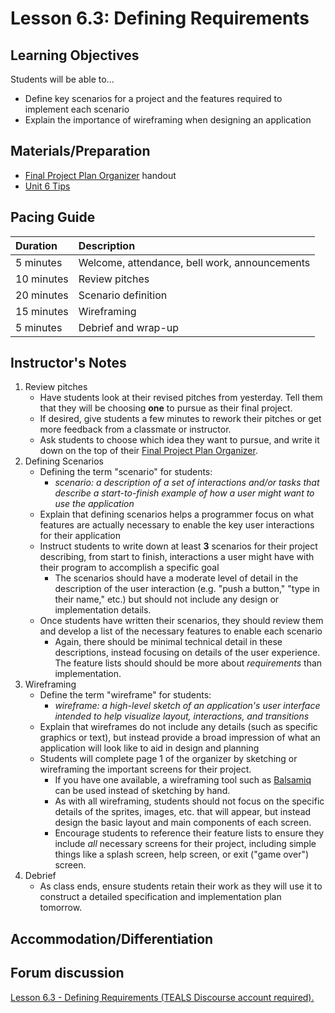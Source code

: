 # Lesson 6.3: Defining Requirements

## Learning Objectives

Students will be able to...

* Define key scenarios for a project and the features required to implement each scenario
* Explain the importance of wireframing when designing an application

## Materials/Preparation

* [Final Project Plan Organizer](https://github.com/TEALSK12/introduction-to-computer-science/tree/1b0bf53d1227fa78fa4316e79dd49375fd1c622d/.docx/README.md) handout
* [Unit 6 Tips](https://github.com/TEALSK12/introduction-to-computer-science/tree/1b0bf53d1227fa78fa4316e79dd49375fd1c622d/unit_6_tips.md)

## Pacing Guide

| Duration | Description |
| :--- | :--- |
| 5 minutes | Welcome, attendance, bell work, announcements |
| 10 minutes | Review pitches |
| 20 minutes | Scenario definition |
| 15 minutes | Wireframing |
| 5 minutes | Debrief and wrap-up |

## Instructor's Notes

1. Review pitches
   * Have students look at their revised pitches from yesterday.  Tell them that they will be choosing **one** to pursue as their final project.
   * If desired, give students a few minutes to rework their pitches or get more feedback from a classmate or instructor.
   * Ask students to choose which idea they want to pursue, and write it down on the top of their [Final Project Plan Organizer](https://github.com/TEALSK12/introduction-to-computer-science/blob/master/Final%20Project%20Plan%20Organizer.docx?raw=true).
2. Defining Scenarios
   * Defining the term "scenario" for students:
     * _scenario: a description of a set of interactions and/or tasks that describe a start-to-finish example of how a user might want to use the application_
   * Explain that defining scenarios helps a programmer focus on what features are actually necessary to enable the key user interactions for their application
   * Instruct students to write down at least **3** scenarios for their project describing, from start to finish, interactions a user might have with their program to accomplish a specific goal
     * The scenarios should have a moderate level of detail in the description of the user interaction \(e.g. "push a button," "type in their name," etc.\) but should not include any design or implementation details.
   * Once students have written their scenarios, they should review them and develop a list of the necessary features to enable each scenario
     * Again, there should be minimal technical detail in these descriptions, instead focusing on details of the user experience.  The feature lists should should be more about _requirements_ than implementation.
3. Wireframing
   * Define the term "wireframe" for students:
     * _wireframe: a high-level sketch of an application's user interface intended to help visualize layout, interactions, and transitions_
   * Explain that wireframes do not include any details \(such as specific graphics or text\), but instead provide a broad impression of what an application will look like to aid in design and planning
   * Students will complete page 1 of the organizer by sketching or wireframing the important screens for their project.
     * If you have one available, a wireframing tool such as [Balsamiq](https://balsamiq.com/) can be used instead of sketching by hand.
     * As with all wireframing, students should not focus on the specific details of the sprites, images, etc. that will appear, but instead design the basic layout and main components of each screen.
     * Encourage students to reference their feature lists to ensure they include _all_ necessary screens for their project, including simple things like a splash screen, help screen, or exit \("game over"\) screen.
4. Debrief
   * As class ends, ensure students retain their work as they will use it to construct a detailed specification and implementation plan tomorrow.

## Accommodation/Differentiation

## Forum discussion

 [Lesson 6.3 - Defining Requirements \(TEALS Discourse account required\).](http://forums.tealsk12.org/c/intro-unit-6/lesson-6-3-defining-requirements)

